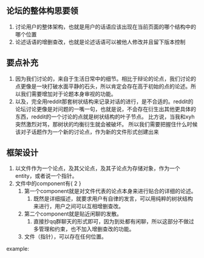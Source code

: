 ## 论坛的整体构思要领
1. 讨论用户的整体架构，也就是用户的话语应该出现在当前页面的哪个结构中的哪个位置
2. 论述话语的增删查改，也就是论述话语可以被他人修改并且留下版本控制


## 要点补充
1. 因为我们讨论的，来自于生活日常中的细节。相比于辩论的论点，我们讨论的点更像是一块打破水面平静的石头，所以肯定会存在高于初始的点的论述。所以我们需要增加对于论题本身审视的功能。
2. 以及，完全用reddit那套树状结构来记录对话的进行，是不合适的。reddit的论坛讨论更像是对问题的一嘴一句，也就是说，不会存在衍生出其他更具体的东西，reddit的一个讨论的点就是树状结构的叶子节点。
比方说，当我和xyh突然激烈对骂，那树状的均衡衍生就会被破坏。
所以我们需要把握住什么时候该对子话题作为一个新的讨论点，作为新的文件形式创建出来

## 框架设计
1. 以文件作为一个论点，及其父论点，及其子论点为存储对象，作为一个entity，或者说一个指针。
2. 文件中的component有{ 2 }
    1. 第一个component就是对文件代表的论点本身来进行贴合的详细的论述。
        1. 既然是详细描述，就要求用户有自律的发言，可以用纯粹的树状结构来进行，用户之间可以互相增删查改。
    2. 第二个component就是贴近闲聊的发散。
        1. 直接抄qq群聊天的形式即可，因为到处都有闲聊，所以这部分不做过多管理和约束，也不加入增删查改的功能。
    3. 文件（指针），可以存在任何位置。

example: 

